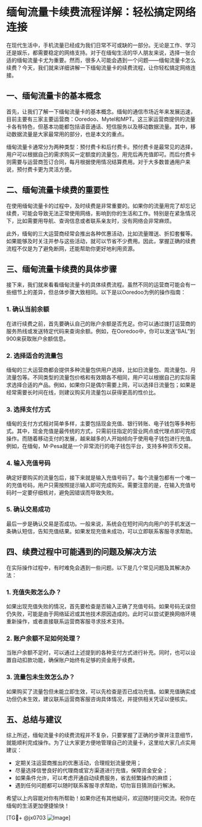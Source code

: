 # 缅甸流量卡续费流程详解：轻松搞定网络连接

在现代生活中，手机流量已经成为我们日常不可或缺的一部分。无论是工作、学习还是娱乐，都需要稳定的网络支持。对于在缅甸生活的华人朋友来说，选择一张合适的缅甸流量卡尤为重要。然而，很多人可能会遇到一个问题——缅甸流量卡怎么续费？今天，我们就来详细讲解一下缅甸流量卡的续费流程，让你轻松搞定网络连接。

## 一、缅甸流量卡的基本概念

首先，让我们了解一下缅甸流量卡的基本概念。缅甸的通信市场近年来发展迅速，目前主要有三家主要运营商：Ooredoo、Mytel和MPT。这三家运营商提供的流量卡各有特色，但基本功能都包括语音通话、短信服务以及移动数据流量。其中，移动数据流量是大家最常用的部分，也是本文的重点。

缅甸流量卡通常分为两种类型：预付费卡和后付费卡。预付费卡是最常见的选择，用户可以根据自己的需求购买一定额度的流量包，用完后再充值即可。而后付费卡则需要与运营商签订合同，每月根据使用情况结算费用。对于大多数普通用户来说，预付费卡更为灵活方便。

## 二、缅甸流量卡续费的重要性

在使用缅甸流量卡的过程中，及时续费是非常重要的。如果你的流量用完了却忘记续费，可能会导致无法正常使用网络，影响到你的生活和工作。特别是在紧急情况下，比如需要用导航、查询信息或者联系亲友时，没有网络会非常麻烦。

此外，缅甸的三大运营商经常会推出各种优惠活动，比如流量赠送、折扣套餐等。如果能够及时关注并参与这些活动，就可以节省不少费用。因此，掌握正确的续费流程不仅是为了避免断网，还能帮助你更好地利用资源。

## 三、缅甸流量卡续费的具体步骤

接下来，我们就来看看缅甸流量卡的具体续费流程。虽然不同的运营商可能会有一些细节上的差异，但总体步骤大致相同。以下是以Ooredoo为例的操作指南：

### 1. 确认当前余额

在进行续费之前，首先要确认自己的账户余额是否充足。你可以通过拨打运营商的服务热线或发送特定代码来查询余额。例如，在Ooredoo中，你可以发送“BAL”到900来获取账户余额信息。

### 2. 选择适合的流量包

缅甸的三大运营商都会提供多种流量包供用户选择，比如日流量包、周流量包、月流量包等。不同类型的流量包价格和有效期各不相同，用户可以根据自己的实际需求选择合适的产品。例如，如果你只是偶尔需要上网，可以选择日流量包；如果是经常需要长时间在线，则建议购买月流量包以获得更高的性价比。

### 3. 选择支付方式

缅甸的支付方式相对简单多样，主要包括现金充值、银行转账、电子钱包等多种形式。其中，现金充值是最传统的方式，只需前往指定的营业网点或代理点即可完成操作。而随着移动支付的发展，越来越多的人开始倾向于使用电子钱包进行充值。例如，在缅甸，M-Pesa就是一个非常流行的电子钱包平台，支持多种货币交易。

### 4. 输入充值号码

确定好要购买的流量包后，接下来就是输入充值号码了。每个流量包都有一个唯一的充值号码，用户只需按照提示输入即可完成购买。需要注意的是，在输入充值号码时一定要仔细核对，避免因错误而导致失败。

### 5. 确认交易成功

最后一步是确认交易是否成功。一般来说，系统会在短时间内向用户的手机发送一条确认短信，告知充值结果。如果发现充值未成功，可以立即联系客服寻求帮助。

## 四、续费过程中可能遇到的问题及解决方法

在实际操作过程中，有时难免会遇到一些问题。以下是几个常见问题及其解决办法：

### 1. 充值失败怎么办？

如果出现充值失败的情况，首先要检查是否输入正确了充值号码。如果号码无误但仍失败，可能是由于网络延迟或其他技术原因造成的。此时可以尝试更换网络环境重新操作，或者直接联系运营商客服寻求技术支持。

### 2. 账户余额不足如何处理？

当账户余额不足时，可以通过上述提到的各种支付方式进行补充。同时，也可以设置自动扣款功能，确保账户始终有足够的资金用于续费。

### 3. 流量包未生效怎么办？

如果购买了流量包但未能立即生效，可以先检查是否已成功充值。如果充值确实成功但仍未生效，建议联系运营商客服咨询具体情况，并提供相关凭证以便核实。

## 五、总结与建议

综上所述，缅甸流量卡的续费流程并不复杂，只要掌握了正确的步骤并注意细节，就能顺利完成操作。为了让大家更方便地管理自己的流量卡，这里给大家几点实用建议：

- 定期关注运营商推出的优惠活动，合理规划流量使用；
- 尽量选择信誉良好的代理商或官方渠道进行充值，保障资金安全；
- 如果条件允许，可以考虑开通自动续费服务，省去频繁操作的麻烦；
- 遇到任何问题都可以随时联系客服寻求帮助，切勿盲目猜测自行解决。

希望以上内容能对你有所帮助！如果你还有其他疑问，欢迎随时提问交流。祝你在缅甸的生活更加便捷愉快！

[TG💪+ @jx0703 ![Image](https://github.com/user-attachments/assets/dbca1d08-cadb-493c-b0ec-ad6f7a83f270)]